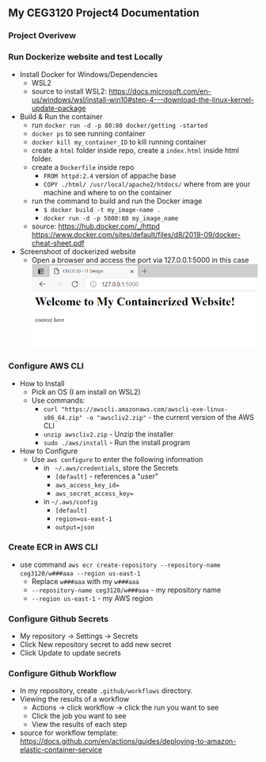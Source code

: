 ## My CEG3120 Project4 Documentation

### Project Overivew
### Run Dockerize website and test Locally
- Install Docker for Windows/Dependencies
    - WSL2
    - source to install WSL2:
    https://docs.microsoft.com/en-us/windows/wsl/install-win10#step-4---download-the-linux-kernel-update-package
- Build & Run the container
    - run `docker run -d -p 80:80 docker/getting -started`
    - `docker ps` to see running container
    - `docker kill my_container_ID` to kill running container
    - create a `html` folder inside repo, create a `index.html` inside html folder.
    - create a `Dockerfile` inside repo
        - `FROM httpd:2.4` version of appache base
        - `COPY ./html/ /usr/local/apache2/htdocs/` where from are your machine and where to on the container
    - run the command to build and run the Docker image
        - `$ docker build -t my_image-name .`
        - `docker run -d -p 5000:80 my_image_name`
    - source:
    https://hub.docker.com/_/httpd
    https://www.docker.com/sites/default/files/d8/2019-09/docker-cheat-sheet.pdf
- Screenshoot of dockerized website
    - Open a browser and access the port via 127.0.0.1:5000 in this case
![milestone1screenshot](CEG3120Project4DockerizeWebsite.PNG)

### Configure AWS CLI
- How to Install
    - Pick an OS (I am install on WSL2)
    - Use commands: 
        - `curl "https://awscli.amazonaws.com/awscli-exe-linux-x86_64.zip" -o "awscliv2.zip"` - the current version of the AWS CLI
        - `unzip awscliv2.zip` - Unzip the installer
        - `sudo ./aws/install` - Run the install program
- How to Configure
    -  Use `aws configure` to enter the following information
        - in ` ~/.aws/credentials`, store the Secrets
            - `[default]` - references a "user"
            - `aws_access_key_id=`
            - `aws_secret_access_key=`
        - in `~/.aws/config`
            - `[default]`
            - `region=us-east-1`
            - `output=json`

### Create ECR in AWS CLI
- use command `aws ecr create-repository --repository-name ceg3120/w###aaa --region us-east-1`
    - Replace `w###aaa` with my `w###aaa`
    - `--repository-name ceg3120/w###aaa` - my repository name
    - `--region us-east-1` - my AWS region

### Configure Github Secrets
- My repository -> Settings -> Secrets
- Click New repository secret to add new secret
- Click Update to update secrets

### Configure Github Workflow
- In my repository, create `.github/workflows` directory.
- Viewing the results of a workflow
    - Actions -> click workflow -> click the run you want to see
    - Click the job you want to see
    - View the results of each step
- source for workflow template: https://docs.github.com/en/actions/guides/deploying-to-amazon-elastic-container-service
 
 

